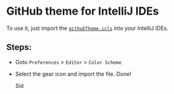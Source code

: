 # GitHub theme for IntelliJ IDEs

To use it, just import the [`githubTheme.icls`](./githubTheme.icls) into your IntelliJ IDEs.

## Steps:
* Goto `Preferences` > `Editor` > `Color Scheme`
* Select the gear icon and import the file. Done!

	Sid
